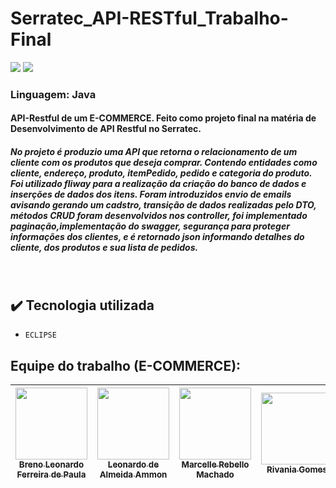 # Serratec_API-RESTful_Trabalho-Final

<img src="https://img.shields.io/badge/Version-1.0.0-darkblue"/> <img src="https://img.shields.io/badge/Release%20Date-october__25?-darkviolet">
             
<h3> Linguagem: Java </h3>
 
 <h4> API-Restful de um E-COMMERCE. Feito como projeto final na matéria de Desenvolvimento de API Restful no Serratec. </h4>
<h5> No projeto é produzio uma API que retorna o relacionamento de um cliente com os produtos que deseja comprar. Contendo entidades como cliente, endereço, produto, itemPedido, pedido e categoria do produto. Foi utilizado fliway para a realização da criação do banco de dados e inserções de dados dos itens. Foram introduzidos envio de emails avisando gerando um cadstro, transição de dados realizadas pelo DTO, métodos CRUD foram desenvolvidos nos controller, foi implementado paginação,implementação do swagger, segurança para proteger informações dos clientes, e é retornado json informando detalhes do cliente, dos produtos e sua lista de pedidos.  </h5>
<br>
              
 ## :heavy_check_mark: Tecnologia utilizada
- `ECLIPSE `

## Equipe do trabalho (E-COMMERCE):

| [<img src="https://avatars.githubusercontent.com/u/72474294?v=4" width=115><br><sub>Breno Leonardo Ferreira de Paula</sub>](https://github.com/BrenoLeonardo) |  [<img src="https://avatars.githubusercontent.com/u/69130377?v=4" width=115><br><sub>Leonardo de Almeida Ammon</sub>](https://github.com/unamon) |  [<img src="https://avatars.githubusercontent.com/u/110869578?v=4" width=115><br><sub>Marcelle Rebello Machado</sub>](https://github.com/MarcelleMachado) |  [<img src="https://avatars.githubusercontent.com/u/106483714?v=4" width=115><br><sub>Rivania Gomes</sub>](https://github.com/RivaniaGomes) |  [<img src="https://avatars.githubusercontent.com/u/110869558?v=4" width=115><br><sub>Thamires</sub>](https://github.com/ThamiresOD) | 
| :---: | :---: | :---: | :---: | :---: |
